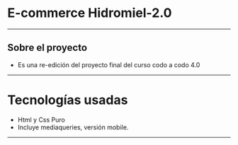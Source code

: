 # E-commerce Hidromiel-2.0
---
## Sobre el proyecto
- Es una re-edición del proyecto final del curso codo a codo 4.0
---
# Tecnologías usadas
- Html y Css Puro
- Incluye mediaqueries, versión mobile.
---

